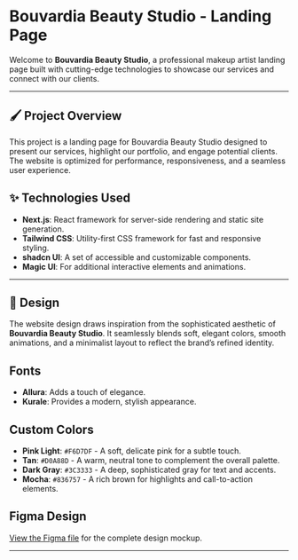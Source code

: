 # Bouvardia Beauty Studio - Landing Page

Welcome to **Bouvardia Beauty Studio**, a professional makeup artist landing page built with cutting-edge technologies to showcase our services and connect with our clients.

---

## 🖌️ Project Overview

This project is a landing page for Bouvardia Beauty Studio designed to present our services, highlight our portfolio, and engage potential clients. The website is optimized for performance, responsiveness, and a seamless user experience.

## ✨ Technologies Used

- **Next.js**: React framework for server-side rendering and static site generation.
- **Tailwind CSS**: Utility-first CSS framework for fast and responsive styling.
- **shadcn UI**: A set of accessible and customizable components.
- **Magic UI**: For additional interactive elements and animations.

---

## 🎨 Design

The website design draws inspiration from the sophisticated aesthetic of **Bouvardia Beauty Studio**. It seamlessly blends soft, elegant colors, smooth animations, and a minimalist layout to reflect the brand’s refined identity.

## Fonts

- **Allura**: Adds a touch of elegance.
- **Kurale**: Provides a modern, stylish appearance.

## Custom Colors

- **Pink Light**: `#F6D7DF` - A soft, delicate pink for a subtle touch.
- **Tan**: `#D0A88D` - A warm, neutral tone to complement the overall palette.
- **Dark Gray**: `#3C3333` - A deep, sophisticated gray for text and accents.
- **Mocha**: `#836757` - A rich brown for highlights and call-to-action elements.

## Figma Design

[View the Figma file](https://www.figma.com/design/mQJfPKBF2Qi1bsRBow07Tk/Untitled?node-id=0-1&t=stUOjF3L2qA35z0R-1) for the complete design mockup.

---
